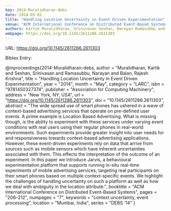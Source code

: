 ```yaml
---
key: 2014-Muralidharan-debs
date: 2014-05-01
title: "Handling Location Uncertainty in Event Driven Experimentation"
venue: "ACM International Conference on Distributed Event-Based Systems"
authors: Kartik Muralidharan, Srinivasan Seshan, Narayan Ramasubbu and Rajesh Krishna Balan
webpage: https://doi.org/10.1145/2611286.2611303
---
```


URL: https://doi.org/10.1145/2611286.2611303

Bibtex Entry:

@inproceedings{2014-Muralidharan-debs,
    author = "Muralidharan, Kartik and Seshan, Srinivasan and Ramasubbu, Narayan and Balan, Rajesh Krishna",
    title = "Handling Location Uncertainty in Event Driven Experimentation",
    year = "2014",
    month = "May",
    category = "LARC",
    isbn = "9781450327374",
    publisher = "Association for Computing Machinery",
    address = "New York, NY, USA",
    url = "https://doi.org/10.1145/2611286.2611303",
    doi = "10.1145/2611286.2611303",
    abstract = "The wide spread use of smart phones has ushered in a wave of context-based advertising services that operate on pre-defined user events. A prime example is Location Based Advertising. What is missing though, is the ability to experiment with these services under varying event conditions with real users using their regular phones in real-world environments. Such experiments provide greater insight into user needs for and responsiveness towards context-based advertising applications. However, these event-driven experiments rely on data that arrive from sources such as mobile sensors which have inherent uncertainties associated with them. This effects the interpretation of the outcome of an experiment. In this paper we introduce Jarvis, a behavioural experimentation platform that supports running in-situ real-time experiments of mobile advertising services, targeting real participants on their smart phones based on multiple context-specific events. We highlight the challenges of handling uncertainty on such a platform as well as how we deal with ambiguity in the location attribute.",
    booktitle = "ACM International Conference on Distributed Event-Based Systems",
    pages = "206–212",
    numpages = "7",
    keywords = "context uncertainty, event processing",
    location = "Mumbai, India",
    series = "DEBS '14"
}

